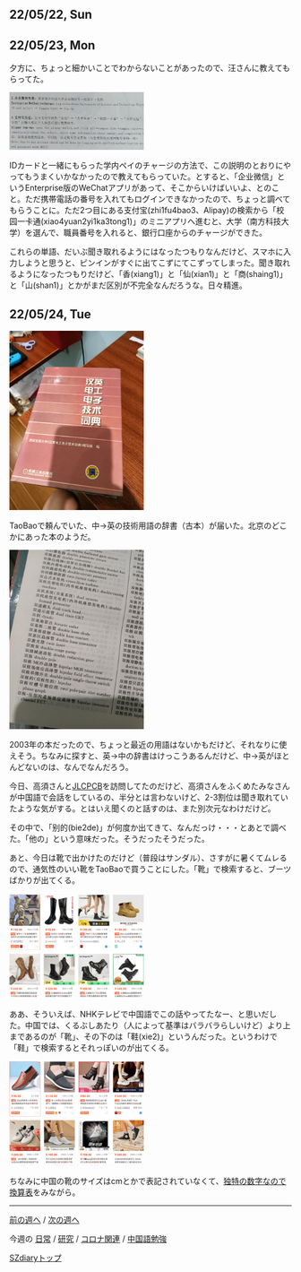 ## 22/05/22, Sun


## 22/05/23, Mon

夕方に、ちょっと細かいことでわからないことがあったので、汪さんに教えてもらってた。

<img src="https://github.com/akita11/SZdiary/blob/main/diary/photo/2022-05-23_16.52.04.jpg" width="240px">

IDカードと一緒にもらった学内ペイのチャージの方法で、この説明のとおりにやってもうまくいかなかったので教えてもらっていた。とすると、「企业微信」というEnterprise版のWeChatアプリがあって、そこからいけばいいよ、とのこと。ただ携帯電話の番号を入れてもログインできなかったので、ちょっと調べてもらうことに。ただ2つ目にある支付宝(zhi1fu4bao3、Alipay)の検索から「校园一卡通(xiao4yuan2yi1ka3tong1)」のミニアプリへ進むと、大学（南方科技大学）を選んで、職員番号を入れると、銀行口座からのチャージができた。

これらの単語、だいぶ聞き取れるようにはなったつもりなんだけど、スマホに入力しようと思うと、ピンインがすぐに出てこずにてこずってしまった。聞き取れるようになったつもりだけど、「香(xiang1)」と「仙(xian1)」と「商(shaing1)」と「山(shan1)」とかがまだ区別が不完全なんだろうな。日々精進。



## 22/05/24, Tue

<img src="https://github.com/akita11/SZdiary/blob/main/diary/photo/2022-05-23_21.04.34.jpg" width="240px">

TaoBaoで頼んでいた、中→英の技術用語の辞書（古本）が届いた。北京のどこかにあった本のようだ。

<img src="https://github.com/akita11/SZdiary/blob/main/diary/photo/2022-05-23_21.04.53.jpg" width="240px">

2003年の本だったので、ちょっと最近の用語はないかもだけど、それなりに使えそう。ちなみに探すと、英→中の辞書はけっこうあるんだけど、中→英がほとんどないのは、なんでなんだろう。

今日、高須さんと[JLCPCB](https://www.jlcpcb.com)を訪問してたのだけど、高須さんをふくめたみなさんが中国語で会話をしているの、半分とは言わないけど、2-3割位は聞き取れていたような気がする。とはいえ聞くのと話すのは、また別次元なわけだけど。

その中で、「别的(bie2de)」が何度か出てきて、なんだっけ・・・とあとで調べた。「他の」という意味だった。そうだったそうだった。

あと、今日は靴で出かけたのだけど（普段はサンダル）、さすがに暑くてムレるので、通気性のいい靴をTaoBaoで買うことにした。「靴」で検索すると、ブーツばかりが出てくる。

<img src="https://github.com/akita11/SZdiary/blob/main/diary/photo/2022-05-24_17.03.04.png" width="240px">

ああ、そういえば、NHKテレビで中国語でこの話やってたなー、と思いだした。中国では、くるぶしあたり（人によって基準はバラバラらしいけど）より上まであるのが「靴」、その下のは「鞋(xie2)」というんだった。というわけで「鞋」で検索するとそれっぽいのが出てくる。

<img src="https://github.com/akita11/SZdiary/blob/main/diary/photo/2022-05-24_17.03.17.png" width="240px">

ちなみに中国の靴のサイズはcmとかで表記されていなくて、[独特の数字なので換算表](https://chinaiwate.com/useful-information/shoes-size-japan-china)をみながら。

***

[前の週へ](2205-3.md) /
[次の週へ](2205-5.md)

今週の
[日常](../diary/2205-4.md) /
[研究](../research/2205-4.md) /
[コロナ関連](../covid19/2205-4.md) / 
[中国語勉強](../chinese/2205-4.md)

[SZdiaryトップ](../../README.md)

